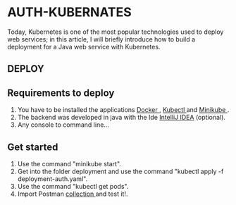 # AUTH-KUBERNATES

Today, Kubernetes is one of the most popular technologies used to deploy web services; in this article, I will briefly introduce how to build a deployment for a Java web service with Kubernetes. 

## DEPLOY

## Requirements to deploy
1. You have to be installed the applications <a href="https://docs.docker.com/engine/install/"> Docker </a>, <a href="https://kubernetes.io/docs/tasks/tools/install-kubectl-linux/"> Kubectl </a> and <a href="https://minikube.sigs.k8s.io/docs/start/"> Minikube </a>.
2. The backend was developed in java with the Ide <a href="https://www.jetbrains.com/idea/download/#section=windows"> IntelliJ IDEA</a> (optional).
3. Any console to command line...

## Get started
1. Use the command "minikube start". 
2. Get into the folder deployment and use the command "kubectl apply -f deployment-auth.yaml".
3. Use the command "kubectl get pods".
4. Import Postman <a href="https://github.com/lectrapb/auth-kubernates/tree/main/documentation/Postman">  collection </a> and test it!.